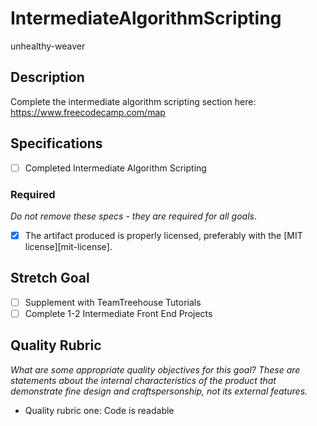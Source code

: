 # IntermediateAlgorithmScripting
unhealthy-weaver

## Description

Complete the intermediate algorithm scripting section here:
https://www.freecodecamp.com/map


## Specifications

- [ ] Completed Intermediate Algorithm Scripting 

### Required

_Do not remove these specs - they are required for all goals_.

- [x] The artifact produced is properly licensed, preferably with the [MIT license][mit-license].

## Stretch Goal

- [ ] Supplement with TeamTreehouse Tutorials 
- [ ] Complete 1-2 Intermediate Front End Projects 

## Quality Rubric

_What are some appropriate quality objectives for this goal? These are statements about the internal characteristics of the product that demonstrate fine design and craftspersonship, not its external features._

- Quality rubric one: Code is readable

